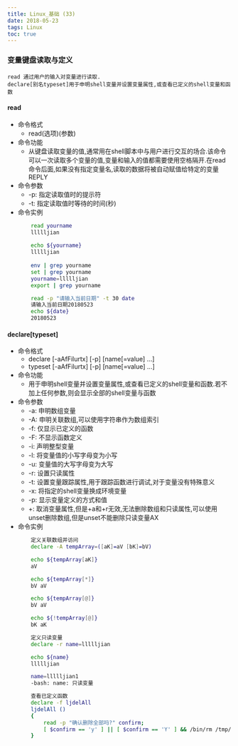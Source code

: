```yaml
---
title: Linux_基础 (33)
date: 2018-05-23
tags: Linux
toc: true
---
```


### 变量键盘读取与定义
    read 通过用户的输入对变量进行读取.
    declare[别名typeset]用于申明shell变量并设置变量属性,或查看已定义的shell变量和函数

<!-- more -->

#### read
- 命令格式
    * read(选项)(参数)
- 命令功能
    * 从键盘读取变量的值,通常用在shell脚本中与用户进行交互的场合.该命令可以一次读取多个变量的值,变量和输入的值都需要使用空格隔开.在read命令后面,如果没有指定变量名,读取的数据将被自动赋值给特定的变量REPLY
- 命令参数
    * -p: 指定读取值时的提示符
    * -t: 指定读取值时等待的时间(秒)
- 命令实例
    ```bash
        read yourname
        llllljian
        
        echo ${yourname}
        llllljian
       
        env | grep yourname
        set | grep yourname
        yourname=llllljian
        export | grep yourname

        read -p "请输入当前日期" -t 30 date
        请输入当前日期20180523
        echo ${date}
        20180523
    ```

#### declare[typeset]
- 命令格式
    * declare [-aAfFilurtx] [-p] [name[=value] ...]
    * typeset [-aAfFilurtx] [-p] [name[=value] ...]
- 命令功能
    * 用于申明shell变量并设置变量属性,或查看已定义的shell变量和函数.若不加上任何参数,则会显示全部的shell变量与函数
- 命令参数
    * -a: 申明数组变量
	* -A: 申明关联数组,可以使用字符串作为数组索引
	* -f: 仅显示已定义的函数
	* -F: 不显示函数定义
	* -i: 声明整型变量
	* -l: 将变量值的小写字母变为小写
	* -u: 变量值的大写字母变为大写
	* -r: 设置只读属性
	* -t: 设置变量跟踪属性,用于跟踪函数进行调试,对于变量没有特殊意义
	* -x: 将指定的shell变量换成环境变量
	* -p: 显示变量定义的方式和值
	* +: 取消变量属性,但是+a和+r无效,无法删除数组和只读属性,可以使用unset删除数组,但是unset不能删除只读变量AX
- 命令实例
    ```bash
        定义关联数组并访问
        declare -A tempArray=([aK]=aV [bK]=bV)

        echo ${tempArray[aK]}
        aV

        echo ${tempArray[*]}
        bV aV

        echo ${tempArray[@]}
        bV aV

        echo ${!tempArray[@]}
        bK aK

        定义只读变量
        declare -r name=llllljian

        echo ${name}
        llllljian

        name=llllljian1
        -bash: name: 只读变量

        查看已定义函数
        declare -f ljdelAll
        ljdelAll () 
        { 
            read -p "确认删除全部吗?" confirm;
            [ $confirm == 'y' ] || [ $confirm == 'Y' ] && /bin/rm /tmp/$(date +%Y%m%d)/* && /bin/rmdir /tmp/$(date +%Y%m%d)
        }
    ```